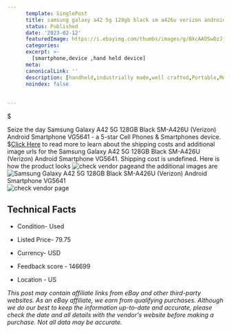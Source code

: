 ```yaml
---
      template: SinglePost
      title: samsung galaxy a42 5g 128gb black sm a426u verizon android smartphone vg5641
      status: Published
      date: '2023-02-12'
      featuredImage: https://i.ebayimg.com/thumbs/images/g/BXcAAOSwDzJj1Ft4/s-l225.jpg
      categories: 
      excerpt: >-
        [smartphone,device ,hand held device]
      meta:
      canonicalLink: ''
      description: [handheld,industrially made,well crafted,Portable,Mobile,Compact,Convenient,Lightweight,Maneuverable,Man-portable,Miniature,Carriable,Hand-held,Light,Holdable,Transportable,Mobile device,Pocket-sized,On-the-go,Wireless,Cordless,Compact size,Convenient size, smartphone,device ,hand held device]
      noindex: false
      
        
---
```

$

Seize the day Samsung Galaxy A42 5G 128GB Black SM-A426U (Verizon) Android Smartphone VG5641 - a 5-star Cell Phones & Smartphones device.
$[Click Here](https://www.ebay.com/itm/285124352524?hash=item4262bc5a0c%3Ag%3ABXcAAOSwDzJj1Ft4&mkevt=1&mkcid=1&mkrid=711-53200-19255-0&campid=%253CePNCampaignId%253E&customid=%253CreferenceId%253E&toolid=10049) to read more to learn about the shipping costs and additional image urls for the Samsung Galaxy A42 5G 128GB Black SM-A426U (Verizon) Android Smartphone VG5641. Shipping cost is undefined. Here is how the product looks ![check vendor page](https://i.ebayimg.com/thumbs/images/g/BXcAAOSwDzJj1Ft4/s-l225.jpg)and the additional images are![Samsung Galaxy A42 5G 128GB Black SM-A426U (Verizon) Android Smartphone VG5641](https://i.ebayimg.com/images/g/BXcAAOSwDzJj1Ft4/s-l1600.jpg)![check vendor page](https://origin-galleryplus.ebayimg.com/ws/web/285124352524_2_0_1/225x225.jpg,https://origin-galleryplus.ebayimg.com/ws/web/285124352524_3_0_1/225x225.jpg,https://origin-galleryplus.ebayimg.com/ws/web/285124352524_4_0_1/225x225.jpg,https://origin-galleryplus.ebayimg.com/ws/web/285124352524_5_0_1/225x225.jpg,https://origin-galleryplus.ebayimg.com/ws/web/285124352524_6_0_1/225x225.jpg,https://origin-galleryplus.ebayimg.com/ws/web/285124352524_7_0_1/225x225.jpg,https://origin-galleryplus.ebayimg.com/ws/web/285124352524_8_0_1/225x225.jpg)



 ## Technical Facts 



     
      

 - Condition- Used 


      

 - Listed Price- 79.75 


      

 - Currency- USD 


      

 - Feedback score - 146699 


      

 - Location - US 


      
      

 *_This post may contain affiliate links from eBay and other third-party websites. As an eBay affiliate, we earn from qualifying purchases. Although we do our best to keep the information up-to-date and accurate, please check the date and all details with the vendor's website before making a purchase. Not all data may be accurate._*






